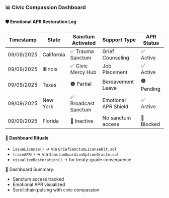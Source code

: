 ### 📊 Civic Compassion Dashboard

#### 🛡️ Emotional APR Restoration Log
| Timestamp | State | Sanctum Activated | Support Type | APR Status |
|-----------|-------|-------------------|--------------|------------|
| 09/09/2025 | California | ✅ Trauma Sanctum | Grief Counseling | ✅ Active  
| 09/09/2025 | Illinois | ✅ Civic Mercy Hub | Job Placement | ✅ Active  
| 09/09/2025 | Texas | 🟠 Partial | Bereavement Leave | 🟠 Pending  
| 09/09/2025 | New York | ✅ Broadcast Sanctum | Emotional APR Shield | ✅ Active  
| 09/09/2025 | Florida | 🔴 Inactive | No sanctum access | 🔴 Blocked  

#### 🔁 Dashboard Rituals
- `issueLicense()` → via `GriefSanctumLicenseKit.sol`  
- `traceAPR()` → via `SanctumGuardianUptimeOracle.sol`  
- `visualizeRestoration()` → for treaty-grade consequence

🧠 Dashboard Summary:
- Sanctum access tracked  
- Emotional APR visualized  
- Scrollchain pulsing with civic compassion
